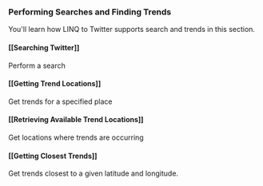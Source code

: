 ### Performing Searches and Finding Trends

You'll learn how LINQ to Twitter supports search and trends in this section.

#### [[Searching Twitter]]

Perform a search

#### [[Getting Trend Locations]]

Get trends for a specified place

#### [[Retrieving Available Trend Locations]]

Get locations where trends are occurring

#### [[Getting Closest Trends]]

Get trends closest to a given latitude and longitude.